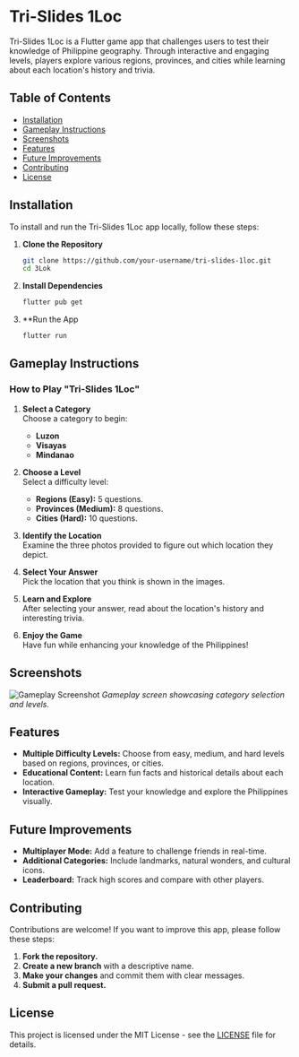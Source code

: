 # Tri-Slides 1Loc

Tri-Slides 1Loc is a Flutter game app that challenges users to test their knowledge of Philippine geography. Through interactive and engaging levels, players explore various regions, provinces, and cities while learning about each location's history and trivia.

## Table of Contents
- [Installation](#installation)
- [Gameplay Instructions](#gameplay-instructions)
- [Screenshots](#screenshots)
- [Features](#features)
- [Future Improvements](#future-improvements)
- [Contributing](#contributing)
- [License](#license)

## Installation

To install and run the Tri-Slides 1Loc app locally, follow these steps:

1. **Clone the Repository**
   ```bash
   git clone https://github.com/your-username/tri-slides-1loc.git
   cd 3Lok
2. **Install Dependencies**
   ```bash
   flutter pub get
3. **Run the App
   ```bash
   flutter run
## Gameplay Instructions

### How to Play "Tri-Slides 1Loc"

1. **Select a Category**  
   Choose a category to begin:
   - **Luzon**
   - **Visayas**
   - **Mindanao**

2. **Choose a Level**  
   Select a difficulty level:
   - **Regions (Easy):** 5 questions.
   - **Provinces (Medium):** 8 questions.
   - **Cities (Hard):** 10 questions.

3. **Identify the Location**  
   Examine the three photos provided to figure out which location they depict.

4. **Select Your Answer**  
   Pick the location that you think is shown in the images.

5. **Learn and Explore**  
   After selecting your answer, read about the location's history and interesting trivia.

6. **Enjoy the Game**  
   Have fun while enhancing your knowledge of the Philippines!

## Screenshots

![Gameplay Screenshot](assets/screenshots/gameplay.png)
*Gameplay screen showcasing category selection and levels.*

## Features

- **Multiple Difficulty Levels:** Choose from easy, medium, and hard levels based on regions, provinces, or cities.
- **Educational Content:** Learn fun facts and historical details about each location.
- **Interactive Gameplay:** Test your knowledge and explore the Philippines visually.

## Future Improvements

- **Multiplayer Mode:** Add a feature to challenge friends in real-time.
- **Additional Categories:** Include landmarks, natural wonders, and cultural icons.
- **Leaderboard:** Track high scores and compare with other players.

## Contributing

Contributions are welcome! If you want to improve this app, please follow these steps:

1. **Fork the repository.**
2. **Create a new branch** with a descriptive name.
3. **Make your changes** and commit them with clear messages.
4. **Submit a pull request.**

## License

This project is licensed under the MIT License - see the [LICENSE](LICENSE) file for details.
